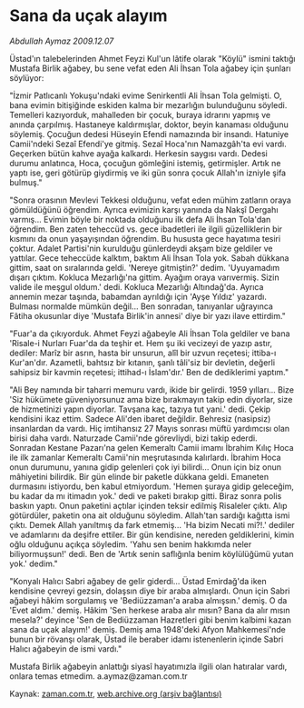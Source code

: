 # Sana da uçak alayım

*Abdullah Aymaz 2009.12.07*

<tr><td class="metin" colspan="2" style="padding-top: 20px; padding-left: 5px; ">Üstad'ın talebelerinden Ahmet Feyzi Kul'un lâtife olarak "Köylü" ismini taktığı Mustafa Birlik ağabey, bu sene vefat eden Ali İhsan Tola ağabey için şunları söylüyor:</td></tr><tr><td class="metin" colspan="2" style="padding-top: 20px; padding-left: 5px; "><p>"İzmir Patlıcanlı Yokuşu'ndaki evime Senirkentli Ali İhsan Tola gelmişti. O, bana evimin bitişiğinde eskiden kalma bir mezarlığın bulunduğunu söyledi. Temelleri kazıyorduk, mahalleden bir çocuk, buraya idrarını yapmış ve anında çarpılmış. Hastaneye kaldırmışlar, doktor, beyin kanaması olduğunu söylemiş. Çocuğun dedesi Hüseyin Efendi namazında bir insandı. Hatuniye Camii'ndeki Sezaî Efendi'ye gitmiş. Sezaî Hoca'nın Namazgâh'ta evi vardı. Geçerken bütün kahve ayağa kalkardı. Herkesin saygısı vardı. Dedesi durumu anlatınca, Hoca, çocuğun gömleğini istemiş, getirmişler. Artık ne yaptı ise, geri götürüp giydirmiş ve iki gün sonra çocuk Allah'ın izniyle şifa bulmuş."
<p> "Sonra orasının Mevlevi Tekkesi olduğunu, vefat eden mühim zatların oraya gömüldüğünü öğrendim. Ayrıca evimizin karşı yanında da Nakşî Dergahı varmış... Evimin böyle bir noktada olduğunu ilk defa Ali İhsan Tola'dan öğrendim. Ben zaten teheccüd vs. gece ibadetleri ile ilgili güzelliklerin bir kısmını da onun yaşayışından öğrendim. Bu hususta gece hayatıma tesiri çoktur. Adalet Partisi'nin kurulduğu günlerdeydi akşam bize geldiler ve yattılar. Gece teheccüde kalktım, baktım Ali İhsan Tola yok. Sabah dükkana gittim, saat on sıralarında geldi. 'Nereye gitmiştin?' dedim. 'Uyuyamadım dışarı çıktım. Kokluca Mezarlığı'na gittim. Ayağım oraya varıvermiş. Sizin valide ile meşgul oldum.' dedi. Kokluca Mezarlığı Altındağ'da. Ayrıca annemin mezar taşında, babamdan ayrıldığı için 'Ayşe Yıldız' yazardı. Bulması normalde mümkün değil... Ben sonradan, tanıyanlar uğrayınca Fâtiha okusunlar diye 'Mustafa Birlik'in annesi' diye bir yazı ilave ettirdim."
<p> "Fuar'a da çıkıyorduk. Ahmet Feyzi ağabeyle Ali İhsan Tola geldiler ve bana 'Risale-i Nurları Fuar'da da teşhir et. Hem şu iki vecizeyi de yazıp astır, dediler: Marîz bir asrın, hasta bir unsurun, alîl bir uzvun reçetesi; ittiba-ı Kur'an'dır. Azametli, bahtsız bir kıtanın, şanlı tâli'siz bir devletin, değerli sahipsiz bir kavmin reçetesi; ittihad-ı İslam'dır.' Ben de dediklerimi yaptım."
<p> "Ali Bey namında bir taharri memuru vardı, ikide bir gelirdi. 1959 yılları... Bize 'Siz hükümete güveniyorsunuz ama bize bırakmayın takip edin diyorlar, size de hizmetinizi yapın diyorlar. Tavşana kaç, tazıya tut yani.' dedi. Çekip kendisini ikaz ettim. Sadece Ali'den ibaret değildir. Behresiz (nasipsiz) insanlardan da vardı. Hiç imtihansız 27 Mayıs sonrası müftü yardımcısı olan birisi daha vardı. Naturzade Camii'nde görevliydi, bizi takip ederdi. Sonradan Kestane Pazarı'na gelen Kemeraltı Camii imamı İbrahim Kılıç Hoca ile ilk zamanlar Kemeraltı Camii'nin meşrutasında kalırlardı. İbrahim Hoca onun durumunu, yanına gidip gelenleri çok iyi bilirdi... Onun için biz onun mâhiyetini bilirdik. Bir gün elinde bir paketle dükkana geldi. Emaneten durmasını istiyordu, ben kabul etmiyordum. 'Hemen şuraya gidip geleceğim, bu kadar da mı itimadın yok.' dedi ve paketi bırakıp gitti. Biraz sonra polis baskın yaptı. Onun paketini açtılar içinden teksir edilmiş Risaleler çıktı. Alıp götürdüler, paketin ona ait olduğunu söyledim. Allah'tan sardığı kağıtta ismi çıktı. Demek Allah yanıltmış da fark etmemiş... 'Ha bizim Necati mi?!.' dediler ve adamlarını da deşifre ettiler. Bir gün kendisine, nereden geldiklerini, kimin oğlu olduğunu açıkça söyledim. 'Yahu sen benim hakkımda neler biliyormuşsun!' dedi. Ben de 'Artık senin saflığınla benim köylülüğümü yutan yok.' dedim."
<p> "Konyalı Halıcı Sabri ağabey de gelir giderdi... Üstad Emirdağ'da iken kendisine çevreyi gezsin, dolaşsın diye bir araba almışlardı. Onun için Sabri ağabeyi hâkim sorgulamış ve 'Bediüzzaman'a araba almışsın.' demiş. O da 'Evet aldım.' demiş. Hâkim 'Sen herkese araba alır mısın? Bana da alır mısın mesela?' deyince 'Sen de Bediüzzaman Hazretleri gibi benim kalbimi kazan sana da uçak alayım!' demiş. Demiş ama 1948'deki Afyon Mahkemesi'nde bunun bir rövanşı olarak, Üstad ile beraber idamı istenenlerin içinde Sabri Halıcı ağabeyin de ismi vardı."
<p> Mustafa Birlik ağabeyin anlattığı siyasî hayatımızla ilgili olan hatıralar vardı, onlara temas etmedim. a.aymaz@zaman.com.tr <br/></p></p></p></p></p></p></td></tr>

Kaynak: [zaman.com.tr](http://zaman.com.tr/yazar.do?yazino=924225), [web.archive.org (arşiv bağlantısı)](http://web.archive.org/web/20100118221333/http://www.zaman.com.tr:80/yazar.do?yazino=924225)
